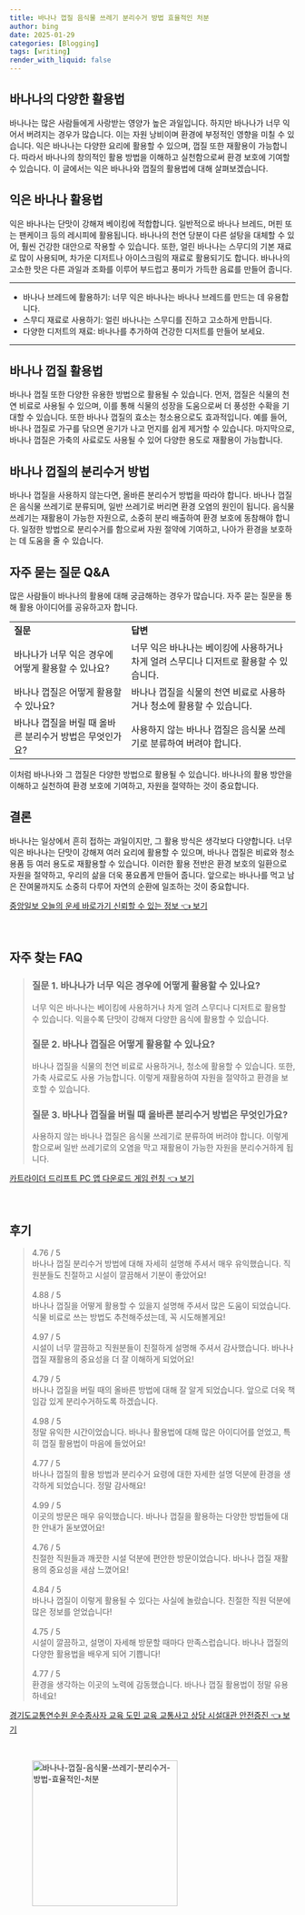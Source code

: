 ```yaml
---
title: 바나나 껍질 음식물 쓰레기 분리수거 방법 효율적인 처분
author: bing
date: 2025-01-29
categories: [Blogging]
tags: [writing]
render_with_liquid: false
---
```



<h2 id='바나나의 다양한 활용법'>바나나의 다양한 활용법</h2>

<p>바나나는 많은 사람들에게 사랑받는 영양가 높은 과일입니다. 하지만 바나나가 너무 익어서 버려지는 경우가 많습니다. 이는 자원 낭비이며 환경에 부정적인 영향을 미칠 수 있습니다. 익은 바나나는 다양한 요리에 활용할 수 있으며, 껍질 또한 재활용이 가능합니다. 따라서 바나나의 창의적인 활용 방법을 이해하고 실천함으로써 환경 보호에 기여할 수 있습니다. 이 글에서는 익은 바나나와 껍질의 활용법에 대해 살펴보겠습니다.</p>

<h2 id='익은 바나나 활용법'>익은 바나나 활용법</h2>

<p>익은 바나나는 단맛이 강해져 베이킹에 적합합니다. 일반적으로 바나나 브레드, 머핀 또는 팬케이크 등의 레시피에 활용됩니다. 바나나의 천연 당분이 다른 설탕을 대체할 수 있어, 훨씬 건강한 대안으로 작용할 수 있습니다. 또한, 얼린 바나나는 스무디의 기본 재료로 많이 사용되며, 차가운 디저트나 아이스크림의 재료로 활용되기도 합니다. 바나나의 고소한 맛은 다른 과일과 조화를 이루어 부드럽고 풍미가 가득한 음료를 만들어 줍니다.</p>

<hr />

<ul>
    <li>바나나 브레드에 활용하기: 너무 익은 바나나는 바나나 브레드를 만드는 데 유용합니다.</li>
    <li>스무디 재료로 사용하기: 얼린 바나나는 스무디를 진하고 고소하게 만듭니다.</li>
    <li>다양한 디저트의 재료: 바나나를 추가하여 건강한 디저트를 만들어 보세요.</li>
</ul>

<hr />

<h2 id='바나나 껍질 활용법'>바나나 껍질 활용법</h2>

<p>바나나 껍질 또한 다양한 유용한 방법으로 활용될 수 있습니다. 먼저, 껍질은 식물의 천연 비료로 사용될 수 있으며, 이를 통해 식물의 성장을 도움으로써 더 풍성한 수확을 기대할 수 있습니다. 또한 바나나 껍질의 효소는 청소용으로도 효과적입니다. 예를 들어, 바나나 껍질로 가구를 닦으면 윤기가 나고 먼지를 쉽게 제거할 수 있습니다. 마지막으로, 바나나 껍질은 가축의 사료로도 사용될 수 있어 다양한 용도로 재활용이 가능합니다.</p>

<h2 id='바나나 껍질의 분리수거 방법'>바나나 껍질의 분리수거 방법</h2>

<p>바나나 껍질을 사용하지 않는다면, 올바른 분리수거 방법을 따라야 합니다. 바나나 껍질은 음식물 쓰레기로 분류되며, 일반 쓰레기로 버리면 환경 오염의 원인이 됩니다. 음식물 쓰레기는 재활용이 가능한 자원으로, 소중히 분리 배출하여 환경 보호에 동참해야 합니다. 일정한 방법으로 분리수거를 함으로써 자원 절약에 기여하고, 나아가 환경을 보호하는 데 도움을 줄 수 있습니다.</p>

<h2 id='자주 묻는 질문 Q&A'>자주 묻는 질문 Q&A</h2>

<p>많은 사람들이 바나나의 활용에 대해 궁금해하는 경우가 많습니다. 자주 묻는 질문을 통해 활용 아이디어를 공유하고자 합니다.</p>

<table>
    <tr>
        <td><b>질문</b></td>
        <td><b>답변</b></td>
    </tr>
    <tr>
        <td>바나나가 너무 익은 경우에 어떻게 활용할 수 있나요?</td>
        <td>너무 익은 바나나는 베이킹에 사용하거나 차게 얼려 스무디나 디저트로 활용할 수 있습니다.</td>
    </tr>
    <tr>
        <td>바나나 껍질은 어떻게 활용할 수 있나요?</td>
        <td>바나나 껍질을 식물의 천연 비료로 사용하거나 청소에 활용할 수 있습니다.</td>
    </tr>
    <tr>
        <td>바나나 껍질을 버릴 때 올바른 분리수거 방법은 무엇인가요?</td>
        <td>사용하지 않는 바나나 껍질은 음식물 쓰레기로 분류하여 버려야 합니다.</td>
    </tr>
</table>

<p>이처럼 바나나와 그 껍질은 다양한 방법으로 활용될 수 있습니다. 바나나의 활용 방안을 이해하고 실천하여 환경 보호에 기여하고, 자원을 절약하는 것이 중요합니다.</p>

<h2 id='결론'>결론</h2>

<p>바나나는 일상에서 흔히 접하는 과일이지만, 그 활용 방식은 생각보다 다양합니다. 너무 익은 바나나는 단맛이 강해져 여러 요리에 활용할 수 있으며, 바나나 껍질은 비료와 청소용품 등 여러 용도로 재활용할 수 있습니다. 이러한 활용 전반은 환경 보호의 일환으로 자원을 절약하고, 우리의 삶을 더욱 풍요롭게 만들어 줍니다. 앞으로는 바나나를 먹고 남은 잔여물까지도 소중히 다루어 자연의 순환에 일조하는 것이 중요합니다.</p>


<p><a class="click-button" title="중앙일보 오늘의 운세 바로가기 신뢰할 수 있는 정보" href="https://yellowplanner.github.io/posts/%EC%A4%91%EC%95%99%EC%9D%BC%EB%B3%B4-%EC%98%A4%EB%8A%98%EC%9D%98-%EC%9A%B4%EC%84%B8-%EB%B0%94%EB%A1%9C%EA%B0%80%EA%B8%B0-%EC%8B%A0%EB%A2%B0%ED%95%A0-%EC%88%98-%EC%9E%88%EB%8A%94-%EC%A0%95%EB%B3%B4/" rel="dofollow">중앙일보 오늘의 운세 바로가기 신뢰할 수 있는 정보 👈 보기</a></p><br>
<h2 id='자주_찾는_FAQ'>자주 찾는 FAQ</h2>
<div itemscope="" itemtype="https://schema.org/FAQPage"> 
<blockquote> 
<div itemscope="" itemprop="mainEntity" itemtype="https://schema.org/Question"> 
<h3 itemprop="name">질문 1. 바나나가 너무 익은 경우에 어떻게 활용할 수 있나요?</h3> 
<div itemscope="" itemprop="acceptedAnswer" itemtype="https://schema.org/Answer"> 
<span itemprop="text"> 
<p>너무 익은 바나나는 베이킹에 사용하거나 차게 얼려 스무디나 디저트로 활용할 수 있습니다. 익을수록 단맛이 강해져 다양한 음식에 활용할 수 있습니다.</p> 
</span> 
</div> 
</div> 

<div itemscope="" itemprop="mainEntity" itemtype="https://schema.org/Question"> 
<h3 itemprop="name">질문 2. 바나나 껍질은 어떻게 활용할 수 있나요?</h3> 
<div itemscope="" itemprop="acceptedAnswer" itemtype="https://schema.org/Answer"> 
<span itemprop="text"> 
<p>바나나 껍질을 식물의 천연 비료로 사용하거나, 청소에 활용할 수 있습니다. 또한, 가축 사료로도 사용 가능합니다. 이렇게 재활용하여 자원을 절약하고 환경을 보호할 수 있습니다.</p> 
</span> 
</div> 
</div> 

<div itemscope="" itemprop="mainEntity" itemtype="https://schema.org/Question"> 
<h3 itemprop="name">질문 3. 바나나 껍질을 버릴 때 올바른 분리수거 방법은 무엇인가요?</h3> 
<div itemscope="" itemprop="acceptedAnswer" itemtype="https://schema.org/Answer"> 
<span itemprop="text"> 
<p>사용하지 않는 바나나 껍질은 음식물 쓰레기로 분류하여 버려야 합니다. 이렇게 함으로써 일반 쓰레기로의 오염을 막고 재활용이 가능한 자원을 분리수거하게 됩니다.</p> 
</span> 
</div> 
</div> 
</blockquote> 
</div>
<p><a class="click-button" title="카트라이더 드리프트 PC 앱 다운로드 게임 런칭" href="https://yellowplanner.github.io/posts/%EC%B9%B4%ED%8A%B8%EB%9D%BC%EC%9D%B4%EB%8D%94-%EB%93%9C%EB%A6%AC%ED%94%84%ED%8A%B8-PC-%EC%95%B1-%EB%8B%A4%EC%9A%B4%EB%A1%9C%EB%93%9C-%EA%B2%8C%EC%9E%84-%EB%9F%B0%EC%B9%AD/" rel="dofollow">카트라이더 드리프트 PC 앱 다운로드 게임 런칭 👈 보기</a></p><br>
<h2 id='후기'>후기</h2>
<div itemscope itemtype="https://schema.org/Product">
  <blockquote>
  <div itemprop="review" itemscope itemtype="https://schema.org/Review">
      <div itemprop="reviewRating" itemscope itemtype="https://schema.org/Rating"> <span itemprop="ratingValue">4.76</span> / <span itemprop="bestRating">5</span> </div>
      <span itemprop="reviewBody">바나나 껍질 분리수거 방법에 대해 자세히 설명해 주셔서 매우 유익했습니다. 직원분들도 친절하고 시설이 깔끔해서 기분이 좋았어요!</span>
  </div>
  <br>
  <div itemprop="review" itemscope itemtype="https://schema.org/Review">
      <div itemprop="reviewRating" itemscope itemtype="https://schema.org/Rating"> <span itemprop="ratingValue">4.88</span> / <span itemprop="bestRating">5</span> </div>
      <span itemprop="reviewBody">바나나 껍질을 어떻게 활용할 수 있을지 설명해 주셔서 많은 도움이 되었습니다. 식물 비료로 쓰는 방법도 추천해주셨는데, 꼭 시도해볼게요!</span>
  </div>
  <br>
  <div itemprop="review" itemscope itemtype="https://schema.org/Review">
      <div itemprop="reviewRating" itemscope itemtype="https://schema.org/Rating"> <span itemprop="ratingValue">4.97</span> / <span itemprop="bestRating">5</span> </div>
      <span itemprop="reviewBody">시설이 너무 깔끔하고 직원분들이 친절하게 설명해 주셔서 감사했습니다. 바나나 껍질 재활용의 중요성을 더 잘 이해하게 되었어요!</span>
  </div>
  <br>
  <div itemprop="review" itemscope itemtype="https://schema.org/Review">
      <div itemprop="reviewRating" itemscope itemtype="https://schema.org/Rating"> <span itemprop="ratingValue">4.79</span> / <span itemprop="bestRating">5</span> </div>
      <span itemprop="reviewBody">바나나 껍질을 버릴 때의 올바른 방법에 대해 잘 알게 되었습니다. 앞으로 더욱 책임감 있게 분리수거하도록 하겠습니다.</span>
  </div>
  <br>
  <div itemprop="review" itemscope itemtype="https://schema.org/Review">
      <div itemprop="reviewRating" itemscope itemtype="https://schema.org/Rating"> <span itemprop="ratingValue">4.98</span> / <span itemprop="bestRating">5</span> </div>
      <span itemprop="reviewBody">정말 유익한 시간이었습니다. 바나나 활용법에 대해 많은 아이디어를 얻었고, 특히 껍질 활용법이 마음에 들었어요!</span>
  </div>
  <br>
  <div itemprop="review" itemscope itemtype="https://schema.org/Review">
      <div itemprop="reviewRating" itemscope itemtype="https://schema.org/Rating"> <span itemprop="ratingValue">4.77</span> / <span itemprop="bestRating">5</span> </div>
      <span itemprop="reviewBody">바나나 껍질의 활용 방법과 분리수거 요령에 대한 자세한 설명 덕분에 환경을 생각하게 되었습니다. 정말 감사해요!</span>
  </div>
  <br>
  <div itemprop="review" itemscope itemtype="https://schema.org/Review">
      <div itemprop="reviewRating" itemscope itemtype="https://schema.org/Rating"> <span itemprop="ratingValue">4.99</span> / <span itemprop="bestRating">5</span> </div>
      <span itemprop="reviewBody">이곳의 방문은 매우 유익했습니다. 바나나 껍질을 활용하는 다양한 방법들에 대한 안내가 돋보였어요!</span>
  </div>
  <br>
  <div itemprop="review" itemscope itemtype="https://schema.org/Review">
      <div itemprop="reviewRating" itemscope itemtype="https://schema.org/Rating"> <span itemprop="ratingValue">4.76</span> / <span itemprop="bestRating">5</span> </div>
      <span itemprop="reviewBody">친절한 직원들과 깨끗한 시설 덕분에 편안한 방문이었습니다. 바나나 껍질 재활용의 중요성을 새삼 느꼈어요!</span>
  </div>
  <br>
  <div itemprop="review" itemscope itemtype="https://schema.org/Review">
      <div itemprop="reviewRating" itemscope itemtype="https://schema.org/Rating"> <span itemprop="ratingValue">4.84</span> / <span itemprop="bestRating">5</span> </div>
      <span itemprop="reviewBody">바나나 껍질이 이렇게 활용될 수 있다는 사실에 놀랐습니다. 친절한 직원 덕분에 많은 정보를 얻었습니다!</span>
  </div>
  <br>
  <div itemprop="review" itemscope itemtype="https://schema.org/Review">
      <div itemprop="reviewRating" itemscope itemtype="https://schema.org/Rating"> <span itemprop="ratingValue">4.75</span> / <span itemprop="bestRating">5</span> </div>
      <span itemprop="reviewBody">시설이 깔끔하고, 설명이 자세해 방문할 때마다 만족스럽습니다. 바나나 껍질의 다양한 활용법을 배우게 되어 기쁩니다!</span>
  </div>
  <br>
  <div itemprop="review" itemscope itemtype="https://schema.org/Review">
      <div itemprop="reviewRating" itemscope itemtype="https://schema.org/Rating"> <span itemprop="ratingValue">4.77</span> / <span itemprop="bestRating">5</span> </div>
      <span itemprop="reviewBody">환경을 생각하는 이곳의 노력에 감동했습니다. 바나나 껍질 활용법이 정말 유용하네요!</span>
  </div>
  </blockquote>
</div>
<p><a class="click-button" title="경기도교통연수원 운수종사자 교육 도민 교육 교통사고 상담 시설대관 안전증진" href="https://yellowplanner.github.io/posts/%EA%B2%BD%EA%B8%B0%EB%8F%84%EA%B5%90%ED%86%B5%EC%97%B0%EC%88%98%EC%9B%90-%EC%9A%B4%EC%88%98%EC%A2%85%EC%82%AC%EC%9E%90-%EA%B5%90%EC%9C%A1-%EB%8F%84%EB%AF%BC-%EA%B5%90%EC%9C%A1-%EA%B5%90%ED%86%B5%EC%82%AC%EA%B3%A0-%EC%83%81%EB%8B%B4-%EC%8B%9C%EC%84%A4%EB%8C%80%EA%B4%80-%EC%95%88%EC%A0%84%EC%A6%9D%EC%A7%84/" rel="dofollow">경기도교통연수원 운수종사자 교육 도민 교육 교통사고 상담 시설대관 안전증진 👈 보기</a></p><br>
<figure class="image"><img src="https://yellowplanner.github.io/assets/img/thumbnail/바나나-껍질-음식물-쓰레기-분리수거-방법-효율적인-처분.webp" alt="바나나-껍질-음식물-쓰레기-분리수거-방법-효율적인-처분" width="256" height="256"></figure>
